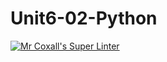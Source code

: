 # Unit6-02-Python
[![Mr Coxall's Super Linter](https://github.com/ICS3U-Programming-SamuelNkongolo/Unit6-01-Python/workflows/Mr%20Coxall's%20Super%20Linter/badge.svg)](https://github.com/ICS3U-Programming-SamuelNkongolo/Unit6-01-Python/actions/)
